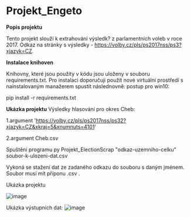 # Projekt_Engeto

**Popis projektu**

Tento projekt slouží k extrahování výsledk? z parlamentních voleb v roce 2017. Odkaz na stránky s výsledky - https://volby.cz/pls/ps2017nss/ps3?xjazyk=CZ.

**Instalace knihoven**

Knihovny, které jsou použity v kódu jsou uloženy v souboru requirements.txt. 
Pro instalaci doporučuji použít nové virtuální prostředí s nainstalovaným manažerem spustit následnovně:
postup pro win10:

pip install -r requirements.txt

**Ukázka projektu**
Výsledky hlasování pro okres Cheb:

1.argument 'https://volby.cz/pls/ps2017nss/ps32?xjazyk=CZ&xkraj=5&xnumnuts=4101'

2.argument Cheb.csv

Spuštění programu
py Projekt_ElectionScrap "odkaz-uzemniho-celku"  soubor-k-ulozeni-dat.csv

Vykoná se stažení dat ze zadaného odkazu do souboru s daným jménem. Soubor musí mít příponu .csv .

Ukázka projektu

![image](https://user-images.githubusercontent.com/78930457/116456881-0d1a7b00-a863-11eb-8b16-050a44c084ac.png)

Ukázka výstupních dat:
![image](https://user-images.githubusercontent.com/78930457/116458277-bd3cb380-a864-11eb-9399-7f1a5d5ea013.png)

